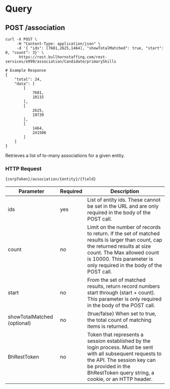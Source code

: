 # Query

## <span class="tag">POST</span> /association
``` shell
curl -X POST \
     -H "Content-Type: application/json" \
     -d '{ "ids": [7681,2625,1464], "showTotalMatched": true, "start": 0, "count": 3}' \
      https://rest.bullhornstaffing.com/rest-services/e999/association/Candidate/primarySkills

# Example Response
{
    "total": 24,
    "data": [
        [
            7681,
            10115
        ],
        [
            2625,
            19739
        ],
        [
            1464,
            241506
        ]
    ]
}
```

Retrieves a list of to-many associations for a given entity.


### HTTP Request

`{corpToken}/association/{entity}/{field}`

Parameter | Required | Description
------ | -------- | -----
ids | yes | List of entity ids. These cannot be set in the URL and are only required in the body of the POST call.
count | no | Limit on the number of records to return. If the set of matched results is larger than count, cap the returned results at size count. The Max allowed count is 10000. This parameter is only required in the body of the POST call.
start | no | From the set of matched results, return record numbers start through (start + count). This parameter is only required in the body of the POST call.
showTotalMatched (optional)| no | (true/false) When set to true, the total count of matching items is returned.
BhRestToken | no | Token that represents a session established by the login process. Must be sent with all subsequent requests to the API. The session key can be provided in the BhRestToken query string, a cookie, or an HTTP header.

